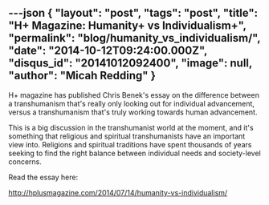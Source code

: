 ---json
{
	"layout": "post",
	"tags": "post",
    "title": "H+ Magazine: Humanity+ vs Individualism+",
    "permalink": "blog/humanity_vs_individualism/",
    "date": "2014-10-12T09:24:00.000Z",
    "disqus_id": "20141012092400",
    "image":  null,
    "author": "Micah Redding"
}
---

<p>H+ magazine has published Chris Benek's essay on the difference between a transhumanism that's really only looking out for individual advancement, versus a transhumanism that's truly working towards human advancement.</p>
<p>This is a big discussion in the transhumanist world at the moment, and it's something that religious and spiritual transhumanists have an important view into. Religions and spiritual traditions have spent thousands of years seeking to find the right balance between individual needs and society-level concerns.</p>
<p>Read the essay here:</p>
<p><a href="http://hplusmagazine.com/2014/07/14/humanity-vs-individualism/" target="_blank">http://hplusmagazine.com/2014/07/14/humanity-vs-individualism/</a></p>
    
